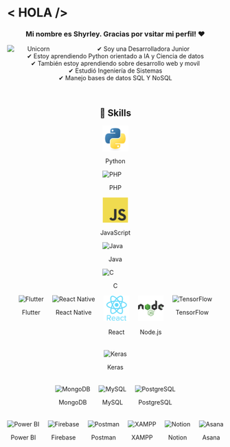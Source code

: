 <h1> < HOLA /> </h1>

<h3 align="center">Mi nombre es Shyrley. Gracias por vsitar mi perfil! ❤️ <br></h3>

<p align="center">
  
  <img align="left" width=130px alt="Unicorn" src="https://media.giphy.com/media/3ohs4BSacFKI7A717y/giphy.gif" />
  ✔ Soy una Desarrolladora Junior<br>
  ✔ Estoy aprendiendo Python orientado a IA y Ciencia de datos<br>
  ✔ También estoy aprendiendo sobre desarrollo web y movil <br>
  ✔ Estudió Ingeniería de Sistemas<br>
  ✔ Manejo bases de datos SQL Y NoSQL<br>
</p>

<br>

<div style="display: flex; flex-direction: column; align-items: center;">
  <h2>🌟 Skills</h2>
  <!-- Lenguajes -->
      <img alt="Python" width="60px" src="https://raw.githubusercontent.com/devicons/devicon/master/icons/python/python-original.svg"/>
      <p>Python</p>
      <img alt="PHP" width="60px" src="https://www.vectorlogo.zone/logos/php/php-icon.svg"/>
      <p>PHP</p>
      <img alt="JavaScript" width="60px" src="https://raw.githubusercontent.com/devicons/devicon/master/icons/javascript/javascript-original.svg"/>
      <p>JavaScript</p>
      <img alt="Java" width="60px" src="https://www.vectorlogo.zone/logos/java/java-icon.svg"/>
      <p>Java</p>
      <img alt="C" width="60px" src="https://seeklogo.com/images/C/c-sharp-c-logo-02F17714BA-seeklogo.com.png"/>
      <p>C</p>

  <!-- Frameworks -->
  <div style="display: flex; justify-content: center; gap: 20px; flex-wrap: wrap; margin-bottom: 20px;">
    <div style="text-align: center;">
      <img alt="Flutter" width="60px" src="https://www.vectorlogo.zone/logos/flutterio/flutterio-icon.svg"/>
      <p>Flutter</p>
    </div>
    <div style="text-align: center;">
      <img alt="React Native" width="60px" src="https://seeklogo.com/images/R/react-native-logo-221C671C70-seeklogo.com.png"/>
      <p>React Native</p>
    </div>
    <div style="text-align: center;">
      <img alt="React" width="60px" src="https://raw.githubusercontent.com/devicons/devicon/master/icons/react/react-original-wordmark.svg"/>
      <p>React</p>
    </div>
    <div style="text-align: center;">
      <img alt="Node.js" width="60px" src="https://raw.githubusercontent.com/devicons/devicon/master/icons/nodejs/nodejs-original-wordmark.svg"/>
      <p>Node.js</p>
    </div>
    <div style="text-align: center;">
      <img alt="TensorFlow" width="60px" src="https://www.vectorlogo.zone/logos/tensorflow/tensorflow-icon.svg"/>
      <p>TensorFlow</p>
    </div>
    <div style="text-align: center;">
      <img alt="Keras" width="60px" src="https://seeklogo.com/images/K/keras-logo-6B06C2FC2D-seeklogo.com.png"/>
      <p>Keras</p>
    </div>
  </div>

  <!-- Bases de datos -->
  <div style="display: flex; justify-content: center; gap: 20px; flex-wrap: wrap; margin-bottom: 20px;">
    <div style="text-align: center;">
      <img alt="MongoDB" width="60px" src="https://seeklogo.com/images/M/mongodb-logo-655F7D542D-seeklogo.com.png"/>
      <p>MongoDB</p>
    </div>
    <div style="text-align: center;">
      <img alt="MySQL" width="60px" src="https://www.vectorlogo.zone/logos/mysql/mysql-icon.svg"/>
      <p>MySQL</p>
    </div>
    <div style="text-align: center;">
      <img alt="PostgreSQL" width="60px" src="https://seeklogo.com/images/P/postgresql-logo-5309879B58-seeklogo.com.png"/>
      <p>PostgreSQL</p>
    </div>
  </div>

  <!-- Herramientas -->
  <div style="display: flex; justify-content: center; gap: 20px; flex-wrap: wrap; margin-bottom: 20px;">
    <div style="text-align: center;">
      <img alt="Power BI" width="60px" src="https://seeklogo.com/images/P/power-bi-icon-logo-E1B451ED39-seeklogo.com.png"/>
      <p>Power BI</p>
    </div>
    <div style="text-align: center;">
      <img alt="Firebase" width="60px" src="https://www.vectorlogo.zone/logos/firebase/firebase-icon.svg"/>
      <p>Firebase</p>
    </div>
    <div style="text-align: center;">
      <img alt="Postman" width="60px" src="https://www.vectorlogo.zone/logos/getpostman/getpostman-icon.svg"/>
      <p>Postman</p>
    </div>
    <div style="text-align: center;">
      <img alt="XAMPP" width="60px" src="https://seeklogo.com/images/X/xampp-logo-1C1A9E3689-seeklogo.com.png"/>
      <p>XAMPP</p>
    </div>
    <div style="text-align: center;">
      <img alt="Notion" width="60px" src="https://seeklogo.com/images/N/notion-icon-logo-D1D5998962-seeklogo.com.png"/>
      <p>Notion</p>
    </div>
    <div style="text-align: center;">
      <img alt="Asana" width="60px" src="https://seeklogo.com/images/A/asana-logo-B759BB50CD-seeklogo.com.png"/>
      <p>Asana</p>
    </div>
  </div>
</div>
